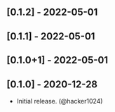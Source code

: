 ## [0.1.2] - 2022-05-01

## [0.1.1] - 2022-05-01

## [0.1.0+1] - 2022-05-01

## [0.1.0] - 2020-12-28

* Initial release. (@hacker1024)